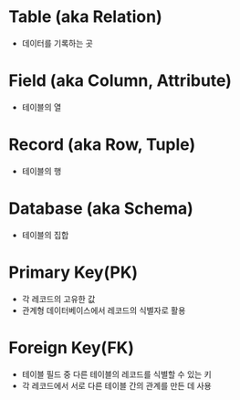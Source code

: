 # Table (aka Relation)

* 데이터를 기록하는 곳

# Field (aka Column, Attribute)​

* 테이블의 열

# Record (aka Row, Tuple)​

* 테이블의 행

# Database (aka Schema)

* 테이블의 집합

# Primary Key(PK)

* 각 레코드의 고유한 값
* 관계형 데이터베이스에서 레코드의 식별자로 활용

# Foreign Key(FK)

* 테이블 필드 중 다른 테이블의 레코드를 식별할 수 있는 키
* 각 레코드에서 서로 다른 테이블 간의 관계를 만든 데 사용